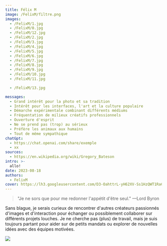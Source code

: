 ```yaml
---
title: Félix M
image: /FelixM/filtre.png
images:
  - /FelixM/1.jpg
  - /FelixM/0.jpg
  - /FelixM/12.jpg
  - /FelixM/2.jpg
  - /FelixM/3.jpg
  - /FelixM/4.jpg
  - /FelixM/5.jpg
  - /FelixM/6.jpg
  - /FelixM/7.jpg
  - /FelixM/8.jpg
  - /FelixM/9.jpg
  - /FelixM/10.jpg
  - /FelixM/11.jpg

  - /FelixM/13.jpg

messages:
  - Grand intérêt pour la photo et sa tradition
  - Intérêt pour les interfaces, l'art et la culture populaire
  - Démarche expérimentale combinant différents médiums
  - Fréquentation de milieux créatifs professionnels
  - Ouverture d'esprit
  - Ne se prend pas (trop) au sérieux
  - Préfère les animaux aux humains
  - Tout de même sympathique
chatGpt:
  - https://chat.openai.com/share/exemple
  - xx
sources:
  - https://en.wikipedia.org/wiki/Gregory_Bateson
intro: >-
  allo!
date: 2023-08-18 
authors:
  - FelixM 
cover: https://lh3.googleusercontent.com/D3-OahttrL-yH62XV-Ss1HzQWT1RaCeAowh_b24TSPUbfilOv559cGrzrExTklxin0oOrZ4RlyPYe85coUMZDSTCqgMOlsofyLm3RKFzhwONddZRf8X_=w2400-rj
---
```




> "Je ne sors que pour me redonner l'appétit d'être seul." —Lord Byron 

  Sans blague, je serais curieux de rencontrer d'autres créateurs passionnés 
  d'images et d'interaction pour échanger ou possiblement collaborer sur 
  différents projets louches. Je ne cherche pas (plus) de travail, mais je suis toujours 
  partant pour aider sur de petits mandats ou explorer de nouvelles idées avec des équipes motivées.

 
 
![](/img/profils/FelixM/8.jpg)
 


